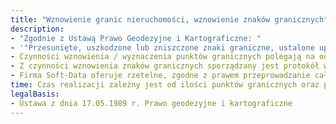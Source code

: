 ```yaml
---
title: "Wznowienie granic nieruchomości, wznowienie znaków granicznych"
description: 
- "Zgodnie z Ustawą Prawo Geodezyjne i Kartograficzne: "
- '"Przesunięte, uszkodzone lub zniszczone znaki graniczne, ustalone uprzednio, mogą być wznowione bez przeprowadzenia postępowania rozgraniczeniowego, jeżeli istnieją dokumenty pozwalające na określenie ich pierwotnego położenia. Jeżeli jednak wyniknie spór co do położenia znaków, strony mogą wystąpić do sądu o rozstrzygnięcie sprawy"'
- Czynności wznowienia / wyznaczenia punktów granicznych polegają na odszukaniu, bądź odtworzeniu położenia punktów granicznych, zgodnie z istniejącą dokumentacją geodezyjno-prawną, pochodzącą z Państwowego Zasobu Geodezyjnego i Kartograficznego. 
- Z czynności wznowienia znaków granicznych sporządzany jest protokół w obecności zainteresowanych stron, a punkty granicznej zostają zastabilizowane trwale w terenie.
- Firma Soft-Data oferuje rzetelne, zgodne z prawem przeprowadzanie całej procedury wznowienia znaków granicznych oraz wyznacznia punktów granicznych.
time: Czas realizacji zależny jest od ilości punktów granicznych oraz prac urzędów
legalBasis:
- Ustawa z dnia 17.05.1989 r. Prawo geodezyjne i kartograficzne 
---
```

